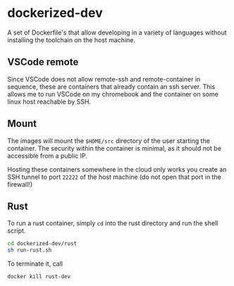 # dockerized-dev

A set of Dockerfile's that allow developing in a variety of languages without
installing the toolchain on the host machine.

## VSCode remote

Since VSCode does not allow remote-ssh and remote-container in sequence, these
are containers that already contain an ssh server. This allows me to run 
VSCode on my chromebook and the container on some linux host reachable by SSH.

## Mount

The images will mount the `$HOME/src` directory of the user starting the
container. The security within the container is minimal, as it should not be
accessible from a public IP.

Hosting these containers somewhere in the cloud only works you create an SSH
tunnel to port `22222` of the host machine (do not open that port in the
firewall!)

## Rust

To run a rust container, simply `cd` into the rust directory and run the shell
script.

```sh
cd dockerized-dev/rust
sh run-rust.sh
```

To terminate it, call

```sh
docker kill rust-dev
```
